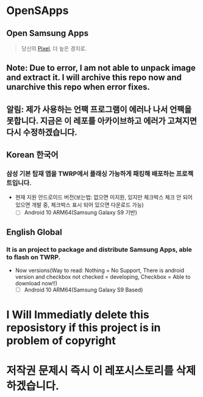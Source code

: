 # OpenSApps

## Open Samsung Apps

> 당신의 [Pixel](https://namu.wiki/w/%EA%B5%AC%EA%B8%80%20%ED%94%BD%EC%85%80%20%EC%8B%9C%EB%A6%AC%EC%A6%88), 더 높은 경지로.

## Note: Due to error, I am not able to unpack image and extract it. I will archive this repo now and unarchive this repo when error fixes.
## 알림: 제가 사용하는 언팩 프로그램이 에러나 나서 언팩을 못합니다. 지금은 이 레포를 아카이브하고 에러가 고쳐지면 다시 수정하겠습니다.

## Korean 한국어

### 삼성 기본 탑재 앱을 TWRP에서 플래싱 가능하게 패킹해 배포하는 프로젝트입니다.

 - 현재 지원 안드로이드 버전(보는법: 없으면 미지원, 있지만 체크박스 체크 안 되어 있으면 개발 중, 체크박스 표시 되어 있으면 다운로드 가능)
   - [ ] Android 10 ARM64(Samsung Galaxy S9 기반)

## English Global

### It is an project to package and distribute Samsung Apps, able to flash on TWRP.

 - Now versions(Way to read: Nothing = No Support, There is android version and checkbox not checked = developing, Checkbox = Able to download now!!)
   - [ ] Android 10 ARM64(Samsung Galaxy S9 Based)

# I Will Immediatly delete this reposistory if this project is in problem of copyright
# 저작권 문제시 즉시 이 레포시스토리를 삭제하겠습니다.
